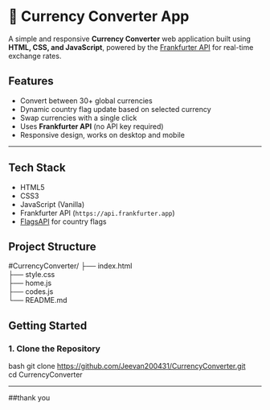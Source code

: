 # 💱 Currency Converter App

A simple and responsive **Currency Converter** web application built using **HTML, CSS, and JavaScript**, powered by the [Frankfurter API](https://www.frankfurter.app/) for real-time exchange rates.

## Features

- Convert between 30+ global currencies
- Dynamic country flag update based on selected currency
- Swap currencies with a single click
- Uses **Frankfurter API** (no API key required)
- Responsive design, works on desktop and mobile

---

##  Tech Stack

- HTML5
- CSS3
- JavaScript (Vanilla)
- Frankfurter API (`https://api.frankfurter.app`)
- [FlagsAPI](https://flagsapi.com) for country flags

## Project Structure
#CurrencyConverter/
├── index.html  
├── style.css  
├── home.js  
├── codes.js  
└── README.md  


##  Getting Started

### 1. Clone the Repository
bash
git clone https://github.com/Jeevan200431/CurrencyConverter.git<br>
cd CurrencyConverter

---
##thank you 

